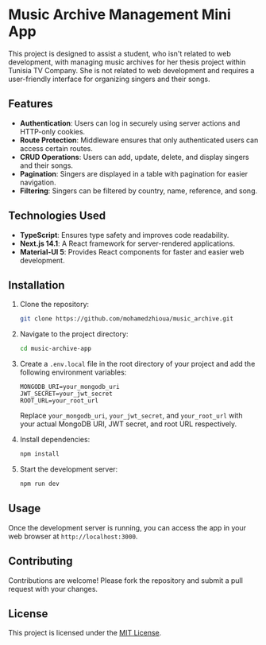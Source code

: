 # Music Archive Management Mini App

This project is designed to assist a student, who isn't related to web development, with managing music archives for her thesis project within Tunisia TV Company. She is not related to web development and requires a user-friendly interface for organizing singers and their songs.

## Features

- **Authentication**: Users can log in securely using server actions and HTTP-only cookies.
- **Route Protection**: Middleware ensures that only authenticated users can access certain routes.
- **CRUD Operations**: Users can add, update, delete, and display singers and their songs.
- **Pagination**: Singers are displayed in a table with pagination for easier navigation.
- **Filtering**: Singers can be filtered by country, name, reference, and song.

## Technologies Used

- **TypeScript**: Ensures type safety and improves code readability.
- **Next.js 14.1**: A React framework for server-rendered applications.
- **Material-UI 5**: Provides React components for faster and easier web development.

## Installation

1. Clone the repository:

   ```bash
   git clone https://github.com/mohamedzhioua/music_archive.git
   ```

2. Navigate to the project directory:

   ```bash
   cd music-archive-app
   ```

3. Create a `.env.local` file in the root directory of your project and add the following environment variables:

   ```plaintext
   MONGODB_URI=your_mongodb_uri
   JWT_SECRET=your_jwt_secret
   ROOT_URL=your_root_url
   ```

   Replace `your_mongodb_uri`, `your_jwt_secret`, and `your_root_url` with your actual MongoDB URI, JWT secret, and root URL respectively.

4. Install dependencies:

   ```bash
   npm install
   ```

5. Start the development server:

   ```bash
   npm run dev
   ```

## Usage

Once the development server is running, you can access the app in your web browser at `http://localhost:3000`.

## Contributing

Contributions are welcome! Please fork the repository and submit a pull request with your changes.

## License

This project is licensed under the [MIT License](LICENSE).
